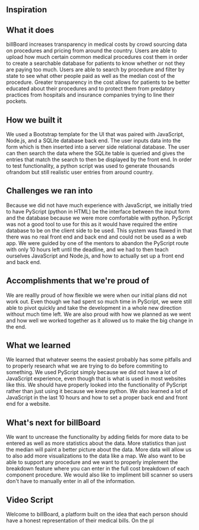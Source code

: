 ## Inspiration

## What it does
billBoard increases transparency in medical costs by crowd sourcing data on procedures and pricing from around the country. Users are able to upload how much certain common medical procedures cost them in order to create a searchable database for patients to know whether or not they are paying too much. Users are able to search by procedure and filter by state to see what other people paid as well as the median cost of the procedure. Greater transparency in the cost allows for patients to be better educated about their procedures and to protect them from predatory practices from hospitals and insurance companies trying to line their pockets. 

## How we built it
We used a Bootstrap template for the UI that was paired with JavaScript, Node.js, and a SQLite database back end. The user inputs data into the form which is then inserted into a server side relational database. The user can then search the data where the SQLite table is queried and gives the entries that match the search to then be displayed by the front end. In order to test functionality, a python script was used to generate thousands ofrandom but still realistic user entries from around country. 

## Challenges we ran into
Because we did not have much experience with JavaScript, we initially tried to have PyScript (python in HTML) be the interface between the input form and the database because we were more comfortable with python. PyScript was not a good tool to use for this as it would have required the entire database to be on the client side to be used. This system was flawed in that there was no real front end and back end and could not be used as a web app. We were guided by one of the mentors to abandon the PyScript route with only 10 hours left until the deadline, and we had to then teach ourselves JavaScript and Node.js, and how to actually set up a front end and back end. 

## Accomplishments that we're proud of
We are reallly proud of how flexible we were when our initial plans did not work out. Even though we had spent so much time in PyScript, we were still able to pivot quickly and take the development in a whole new direction without much time left. We are also proud with how we planned as we went and how well we worked together as it allowed us to make the big change in the end. 

## What we learned
We learned that whatever seems the easiest probably has some pitfalls and to properly research what we are trying to do before commiting to something. We used PyScript simply because we did not have a lot of JavaScript experience, even though that is what is used in most websites like this. We should have properly looked into the functionality of PyScript rather than just using it because we knew python. We also learned a lot of JavaScript in the last 10 hours and how to set a proper back end and front end for a website. 

## What's next for billBoard
We want to uncrease the functionality by adding fields for more data to be entered as well as more statistics about the data. More statistics than just the median will paint a better picture about the data. More data will allow us to also add more visualizations to the data like a map. We also want to be able to support any procedure and we want to properly implement the breakdown feature where you can enter in the full cost breakdown of each component procedure. We would also like to impliment bill scanner so users don't have to manually enter in all of the information. 

## Video Script
Welcome to billBoard, a platform built on the idea that each person should have a honest representation of their medical bills. On the pl